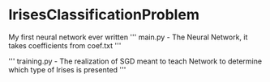 # IrisesClassificationProblem
My first neural network ever written
'''
main.py - The Neural Network, it takes coefficients from coef.txt
'''

'''
training.py - The realization of SGD meant to teach Network to determine which type of Irises is presented 
'''
